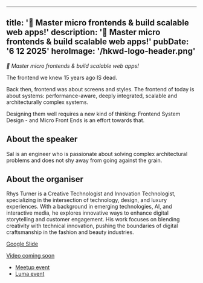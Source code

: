
---
title: '🚀 Master micro frontends & build scalable web apps!'
description: '🚀 Master micro frontends & build scalable web apps!'
pubDate: '6 12 2025'
heroImage: '/hkwd-logo-header.png'
---

*🚀 Master micro frontends & build scalable web apps!*

​The frontend we knew 15 years ago IS dead.

​Back then, frontend was about screens and styles. The frontend of today is about systems: performance-aware, deeply integrated, scalable and architecturally complex systems.

​Designing them well requires a new kind of thinking: Frontend System Design - and Micro Front Ends is an effort towards that.

## ​About the speaker
​Sal is an engineer who is passionate about solving complex architectural problems and does not shy away from going against the grain.

## ​About the organiser
​Rhys Turner is a Creative Technologist and Innovation Technologist, specializing in the intersection of technology, design, and luxury experiences. With a background in emerging technologies, AI, and interactive media, he explores innovative ways to enhance digital storytelling and customer engagement. His work focuses on blending creativity with technical innovation, pushing the boundaries of digital craftsmanship in the fashion and beauty industries.

[Google Slide](https://docs.google.com/presentation/d/1e2anH7iLMQYzhD33iFogsxNByaCCs5OD)

[Video coming soon]()

- [Meetup event](https://www.meetup.com/hk-web-dev/events/308000774)
- [Luma event](https://lu.ma/b2b4r787)  